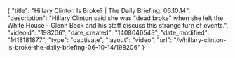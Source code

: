 {
    "title": "Hillary Clinton Is Broke? | The Daily Briefing: 06.10.14",
    "description": "Hillary Clinton said she was \"dead broke\" when she left the White House - Glenn Beck and his staff discuss this strange turn of events.",
    "videoid": "198206",
    "date_created": "1408046543",
    "date_modified": "1418181877",
    "type": "captivate",
    "layout": "video",
    "url": "\/v\/hillary-clinton-is-broke-the-daily-briefing-06-10-14\/198206"
}